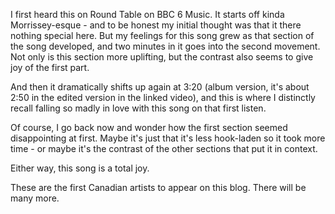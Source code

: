 I first heard this on Round Table on BBC 6 Music. It starts off kinda Morrissey-esque - and to be honest my initial thought was that it there nothing special here. But my feelings for this song grew as that section of the song developed, and two minutes in it goes into the second movement. Not only is this section more uplifting, but the contrast also seems to give joy of the first part.
 
 And then it dramatically shifts up again at 3:20 (album version, it's about 2:50 in the edited version in the linked video), and this is where I distinctly recall falling so madly in love with this song on that first listen.
 
 Of course, I go back now and wonder how the first section seemed disappointing at first. Maybe it's just that it's less hook-laden so it took more time - or maybe it's the contrast of the other sections that put it in context.
 
 Either way, this song is a total joy.
 
 These are the first Canadian artists to appear on this blog. There will be many more.